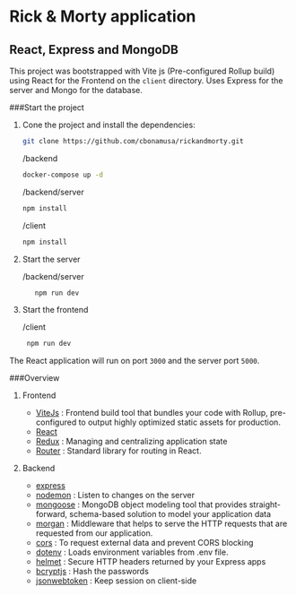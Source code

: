# Rick & Morty application 
## React, Express and MongoDB
This project was bootstrapped with Vite js (Pre-configured Rollup build) using React for the Frontend on the `client` directory. 
Uses Express for the server and Mongo for the database.


###Start the project

1. Cone the project and install the dependencies:

   ```bash
   git clone https://github.com/cbonamusa/rickandmorty.git
   ```

   /backend
   ```bash
   docker-compose up -d
   ```

   /backend/server
   ```bash
   npm install
   ```

   /client
   ```bash
   npm install
   ```

2. Start the server
   
   /backend/server
   ```bash
      npm run dev
   ```

3. Start the frontend
   
   /client
   ```bash
    npm run dev
   ```
The React application will run on port `3000` and the server port `5000`.

###Overview

1. Frontend
   * [ViteJs](https://vitejs.dev/) : Frontend build tool that bundles your code with Rollup, pre-configured to output highly optimized static assets for production.
   * [React](https://facebook.github.io/react/) 
   * [Redux](https://redux.js.org/) : Managing and centralizing application state
   * [Router](https://reactrouter.com/) : Standard library for routing in React.



2. Backend
   * [express](https://expressjs.com/) 
   * [nodemon](https://www.npmjs.com/package/nodemon) : Listen to changes on the server
   * [mongoose](https://mongoosejs.com/) : MongoDB object modeling tool that provides straight-forward, schema-based solution to model your application data
   * [morgan](https://mongoosejs.com/) : Middleware that helps to serve the HTTP requests that are requested from our application.
   * [cors](https://reactrouter.com/) : To request external data and prevent CORS blocking
   * [dotenv](https://www.npmjs.com/package/dotenv) : Loads environment variables from .env file.
   * [helmet](https://www.npmjs.com/package/helmet) : Secure HTTP headers returned by your Express apps
   * [bcryptjs](https://www.npmjs.com/package/bcryptjs) : Hash the passwords 
   * [jsonwebtoken](https://www.npmjs.com/package/jsonwebtoken) : Keep session on client-side
